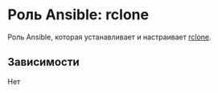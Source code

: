 # Роль Ansible: rclone

Роль Ansible, которая устанавливает и настраивает [rclone](https://github.com/rclone/rclone).

## Зависимости

Нет
